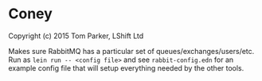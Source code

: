 Coney
=====
Copyright (c) 2015 Tom Parker, LShift Ltd

Makes sure RabbitMQ has a particular set of queues/exchanges/users/etc. Run as
`lein run -- <config file>` and see `rabbit-config.edn` for an example config file
that will setup everything needed by the other tools.
